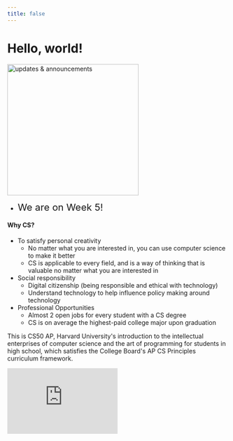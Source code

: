 ```yaml
---
title: false
---
```


<meta http-equiv="refresh" content="600"/>

# Hello, world!

<!-- <img src="https://www.dv8sussex.com/wp-content/uploads/2020/03/bud-important-announcement-800x280-1.jpg" alt="important announcement" height="300">   -->
<img src="https://schools.scsk12.org/cms/lib/TN50000520/Centricity/Domain/3250/Screen%20Shot%202020-09-03%20at%2010.43.04%20AM.png" alt="updates & announcements" height="300">  

- <span style="font-size: 22px;">We are on Week 5!</span>



<!-- ### Your [Summer Assignment](\apcsp\curriculum\summer-assignment) is live now!! -->

#### Why CS?
- To satisfy personal creativity
  - No matter what you are interested in, you can use computer science to make it better
  - CS is applicable to every field, and is a way of thinking that is valuable no matter what you are interested in
- Social responsibility
  - Digital citizenship (being responsible and ethical with technology)
  - Understand technology to help influence policy making around technology
- Professional Opportunities
  - Almost 2 open jobs for every student with a CS degree
  - CS is on average the highest-paid college major upon graduation

This is CS50 AP, Harvard University's introduction to the intellectual enterprises of computer science and the art of programming for students in high school, which satisfies the College Board's AP CS Principles curriculum framework.

<iframe width="50%" src="https://www.youtube.com/embed/tZxLMIk_SaY" title="YouTube video player" frameborder="0" allow="accelerometer; autoplay; clipboard-write; encrypted-media; gyroscope; picture-in-picture" allowfullscreen></iframe>